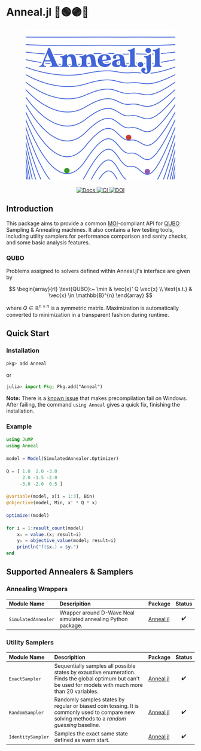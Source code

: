 # Anneal.jl 🔴🟢🟣🔵

<div align="center">
    <a href="/docs/src/assets/">
        <img src="/docs/src/assets/logo.svg" width=400px alt="Anneal.jl" />
    </a>
    <br>
    <br>
    <a href="https://psrenergy.github.com/Anneal.jl/dev">
        <img src="https://img.shields.io/badge/docs-dev-blue.svg" alt="Docs">
    </a>
    <a href="https://github.com/psrenergy/Anneal.jl/actions/workflows/ci.yml">
        <img src="https://github.com/psrenergy/Anneal.jl/actions/workflows/ci.yml/badge.svg?branch=master" alt="CI" />
    </a>
    <a href="https://doi.org/10.5281/zenodo.6390515">
        <img src="https://zenodo.org/badge/DOI/10.5281/zenodo.6390515.svg" alt="DOI">
    </a>
</div>

## Introduction
This package aims to provide a common [MOI](https://github.com/jump-dev/MathOptInterface.jl)-compliant API for [QUBO](https://en.wikipedia.org/wiki/Quadratic_unconstrained_binary_optimization) Sampling & Annealing machines. It also contains a few testing tools, including utility samplers for performance comparison and sanity checks, and some basic analysis features.

### QUBO
Problems assigned to solvers defined within Anneal.jl's interface are given by

$$
\begin{array}{rl}
\text{QUBO}:~ \min & \vec{x}' Q \vec{x} \\
      \text{s.t.} & \vec{x} \in \mathbb{B}^{n}
\end{array}
$$

where $Q \in \mathbb{R}^{n \times n}$ is a symmetric matrix. Maximization is automatically converted to minimization in a transparent fashion during runtime.

## Quick Start

### Installation
```julia
pkg> add Anneal
```
or
```julia
julia> import Pkg; Pkg.add("Anneal")
``` 

**Note:** There is a [known issue](https://github.com/psrenergy/Anneal.jl/issues/7) that makes precompilation fail on Windows. After failing, the command `using Anneal` gives a quick fix, finishing the installation.

### Example
```julia
using JuMP
using Anneal

model = Model(SimulatedAnnealer.Optimizer)

Q = [ 1.0  2.0 -3.0
      2.0 -1.5 -2.0
     -3.0 -2.0  0.5 ]

@variable(model, x[i = 1:3], Bin)
@objective(model, Min, x' * Q * x)

optimize!(model)

for i = 1:result_count(model)
    xᵢ = value.(x; result=i)
    yᵢ = objective_value(model; result=i)
    println("f($xᵢ) = $yᵢ")
end
```

## Supported Annealers & Samplers

### Annealing Wrappers
| Module Name         | Descripition                                                   | Package                                             | Status |
| :------------------ | :------------------------------------------------------------- | :-------------------------------------------------- | :----: |
| `SimulatedAnnealer` | Wrapper around D-Wave Neal simulated annealing Python package. | [Anneal.jl](https://github.com/psrenergy/Anneal.jl) |   ✔️    |

### Utility Samplers
| Module Name       | Descripition                                                                                                                                               | Package                                             | Status |
| :---------------- | :--------------------------------------------------------------------------------------------------------------------------------------------------------- | :-------------------------------------------------- | :----: |
| `ExactSampler`    | Sequentially samples all possible states by exaustive enumeration. Finds the global optimum but can't be used for models with much more than 20 variables. | [Anneal.jl](https://github.com/psrenergy/Anneal.jl) |   ✔️    |
| `RandomSampler`   | Randomly samples states by regular or biased coin tossing. It is commonly used to compare new solving methods to a _random guessing_ baseline.             | [Anneal.jl](https://github.com/psrenergy/Anneal.jl) |   ✔️    |
| `IdentitySampler` | Samples the exact same state defined as warm start.                                                                                                | [Anneal.jl](https://github.com/psrenergy/Anneal.jl) |   ✔️    |
